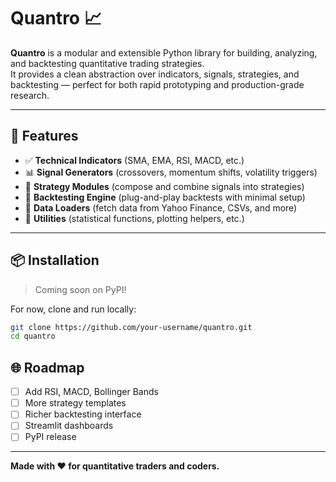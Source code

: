 # Quantro 📈

**Quantro** is a modular and extensible Python library for building, analyzing, and backtesting quantitative trading strategies.  
It provides a clean abstraction over indicators, signals, strategies, and backtesting — perfect for both rapid prototyping and production-grade research.

---

## 🚀 Features

- ✅ **Technical Indicators** (SMA, EMA, RSI, MACD, etc.)
- 📊 **Signal Generators** (crossovers, momentum shifts, volatility triggers)
- 🧠 **Strategy Modules** (compose and combine signals into strategies)
- 🔁 **Backtesting Engine** (plug-and-play backtests with minimal setup)
- 🔌 **Data Loaders** (fetch data from Yahoo Finance, CSVs, and more)
- 🧰 **Utilities** (statistical functions, plotting helpers, etc.)

---

## 📦 Installation

> Coming soon on PyPI!

For now, clone and run locally:

```bash
git clone https://github.com/your-username/quantro.git
cd quantro
```

## 🌐 Roadmap

- [ ] Add RSI, MACD, Bollinger Bands
- [ ] More strategy templates
- [ ] Richer backtesting interface
- [ ] Streamlit dashboards
- [ ] PyPI release

---

**Made with ❤️ for quantitative traders and coders.**